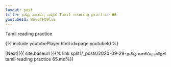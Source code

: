 ```yaml
---
layout: post
title: தமிழ் வாசிப்பு பயிற்சி Tamil reading practice 66
youtubeId: WnvGTFQ9lvE
---
```

 
 
Tamil reading practice
 
 
 
 
 


{% include youtubePlayer.html id=page.youtubeId %}
 
[Next]({{ site.baseurl }}{% link  split1/_posts/2020-09-29-தமிழ் வாசிப்பு பயிற்சி tamil reading practice 65.md%})
 
